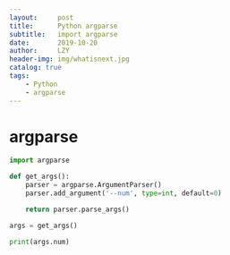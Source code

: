 ```yaml
---
layout:     post
title:      Python argparse
subtitle:   import argparse
date:       2019-10-20
author:     LZY
header-img: img/whatisnext.jpg
catalog: true
tags:
    - Python
    - argparse
---
```


# argparse

```python
import argparse

def get_args():
    parser = argparse.ArgumentParser()
    parser.add_argument('--num', type=int, default=0)

    return parser.parse_args()
```

```python
args = get_args()

print(args.num)

```